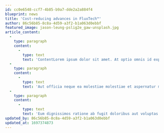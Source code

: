 ```yaml
---
id: cc0e6548-ccf7-4b85-b9a7-dde2a2a884f4
blueprint: news
title: 'Cost-reducing advances in FluxTech™'
author: 86c56b85-8c8a-4d59-a3f2-b1a063d0ebbf
featured_image: jason-leung-pslig2e_gaw-unsplash.jpg
article_content:
  -
    type: paragraph
    content:
      -
        type: text
        text: 'ContentLorem ipsum dolor sit amet. At optio omnis id explicabo labore est suscipit laudantium. Est aspernatur aliquam aut placeat eaque id autem aspernatur non quia natus qui dolorem iure.'
  -
    type: paragraph
    content:
      -
        type: text
        text: 'Aut officia neque ea molestiae molestiae et aspernatur minus aut incidunt voluptatem ex dolores dolorum et rerum delectus ut laudantium minus. A laboriosam porro rem vitae debitis ut ipsa repellendus qui unde atque et consequatur excepturi id saepe harum qui odit dolores. Ea blanditiis sequi qui recusandae consequuntur sit exercitationem deserunt aut harum labore. Ut galisum enim eos eaque aspernatur qui tenetur illum.'
  -
    type: paragraph
    content:
      -
        type: text
        text: 'Eum dignissimos ratione ab fugit doloribus aut voluptas eveniet sit sapiente quibusdam et rerum quia. Ut unde maiores ut asperiores sequi sit deserunt consequuntur a officiis velit quo sint esse sit blanditiis dicta. Vel quia nulla eum molestiae quae ut quisquam rerum quo accusantium atque. Nam dolorem repudiandae a dolorum veniam aut doloremque voluptas.'
updated_by: 86c56b85-8c8a-4d59-a3f2-b1a063d0ebbf
updated_at: 1697374873
---
```

